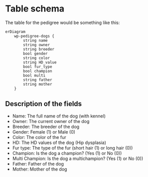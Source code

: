 # Table schema

The table for the pedigree would be something like this:

```mermaid
erDiagram
    wp-pedigree-dogs {
        string name
        string owner
        string breeder
        bool gender
        string color
        string HD_value
        bool fur_type
        bool champion
        bool multi
        string father
        string mother
    }
```

## Description of the fields

- Name: The full name of the dog (with kennel)
- Owner: The current owner of the dog
- Breeder: The breeder of the dog
- Gender: Female (1) or Male (0)
- Color: The color of the fur
- HD: The HD values of the dog (Hip dysplasia)
- Fur type: The type of the fur (short hair (1) or long hair (0))
- Champion: Is the dog a champion? (Yes (1) or No (0))
- Multi Champion: Is the dog a multichampion? (Yes (1) or No (0))
- Father: Father of the dog
- Mother: Mother of the dog
